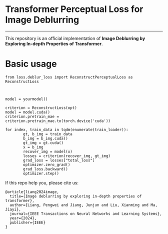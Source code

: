 # Transformer Perceptual Loss for Image Deblurring
----------
This repository is an official implementation of **Image Deblurring by Exploring In-depth Properties of Transformer**.


# Basic usage

```
from loss.deblur_loss import ReconstructPerceptualLoss as ReconstructLoss



model = yourmodel()

criterion = ReconstructLoss(opt)
model = model.cuda()
criterion.pretrain_mae = criterion.pretrain_mae.to(torch.device('cuda'))

for index, train_data in tqdm(enumerate(train_loader)):
        gt, b_img = train_data
        b_img = b_img.cuda()
        gt_img = gt.cuda()
        x = b_img
        recover_img = model(x)
        losses = criterion(recover_img, gt_img)
        grad_loss = losses["total_loss"]
        optimizer.zero_grad()
        grad_loss.backward()
        optimizer.step()
```

If this repo help you, please cite us:
```
@article{liang2024image,
  title={Image deblurring by exploring in-depth properties of transformer},
  author={Liang, Pengwei and Jiang, Junjun and Liu, Xianming and Ma, Jiayi},
  journal={IEEE Transactions on Neural Networks and Learning Systems},
  year={2024},
  publisher={IEEE}
}
```
